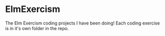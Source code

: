 # ElmExercism

The Elm Exercism coding projects I have been doing!
Each coding exercise is in it's own folder in the repo. 

